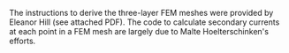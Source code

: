 The instructions to derive the three-layer FEM meshes were provided by Eleanor Hill (see attached PDF).
The code to calculate secondary currents at each point in a FEM mesh are largely due to Malte Hoelterschinken's efforts. 
